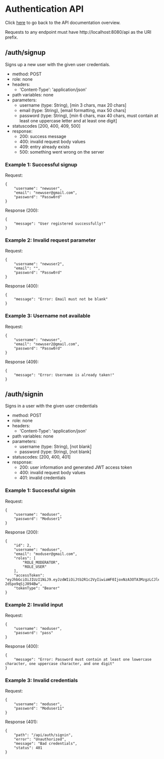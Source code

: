 # Authentication API

Click [here](../rest-api.md) to go back to the API documentation overview.

Requests to any endpoint must have http://localhost:8080/api as the URI prefix. 

## /auth/signup

Signs up a new user with the given user credentials.

- method: POST
- role: none
- headers: 
  - 'Content-Type': 'application/json'
- path variables: none
- parameters:
  - username (type: String), [min 3 chars, max 20 chars]
  - email (type: String), [email formatting, max 50 chars]
  - password (type: String), [min 6 chars, max 40 chars, must contain at least one uppercase letter and at least one digit]
- statuscodes [200, 400, 409, 500]
- response:
  - 200: success message
  - 400: invalid request body values
  - 409: entry already exists
  - 500: something went wrong on the server

### Example 1: Successful signup
Request:
```
{
    "username": "newuser",
    "email": "newuser@gmail.com",
    "password": "Passw0rd"
}
```
Response (200):
```
{
    "message": "User registered successfully!"
}
```

### Example 2: Invalid request parameter
Request:
```
{
    "username": "newuser2",
    "email": "",
    "password": "Passw0rd"
}
```
Response (400):
```
{
    "message": "Error: Email must not be blank"
}
```

### Example 3: Username not available
Request:
```
{
    "username": "newuser",
    "email": "newuser2@gmail.com",
    "password": "Passw0rd"
}
```
Response (409):
```
{
    "message": "Error: Username is already taken!"
}
```


## /auth/signin

Signs in a user with the given user credentials

- method: POST
- role: none
- headers: 
  - 'Content-Type': 'application/json'
- path variables: none
- parameters:
  - username (type: String), [not blank]
  - password (type: String), [not blank]
- statuscodes: [200, 400, 401]
- response: 
    - 200: user information and generated JWT access token
    - 400: invalid request body values
    - 401: invalid credentials

### Example 1: Successful signin
Request:
```
{
    "username": "moduser",
    "password": "Moduser1"
}
```
Response (200):
```
{
    "id": 2,
    "username": "moduser",
    "email": "moduser@gmail.com",
    "roles": [
        "ROLE_MODERATOR",
        "ROLE_USER"
    ],
    "accessToken": "eyJhbGciOiJIUzI1NiJ9.eyJzdWIiOiJtb2R1c2VyIiwiaWF0IjoxNzA3OTA3MzgzLCJleHAiOjE3MDc5OTM3ODN9.WvgwCgrcwIVQ_B7SOA2DeMEabs6-2dSpo9qSjJ094Bw",
    "tokenType": "Bearer"
}
```

### Example 2: Invalid input
Request:
```
{
    "username": "moduser",
    "password": "pass"
}
```
Response (400):
```
{
    "message": "Error: Password must contain at least one lowercase character, one uppercase character, and one digit"
}
```

### Example 3: Invalid credentials
Request:
```
{
    "username": "moduser",
    "password": "Moduser11"
}
```
Response (401):
```
{
    "path": "/api/auth/signin",
    "error": "Unauthorized",
    "message": "Bad credentials",
    "status": 401
}
```